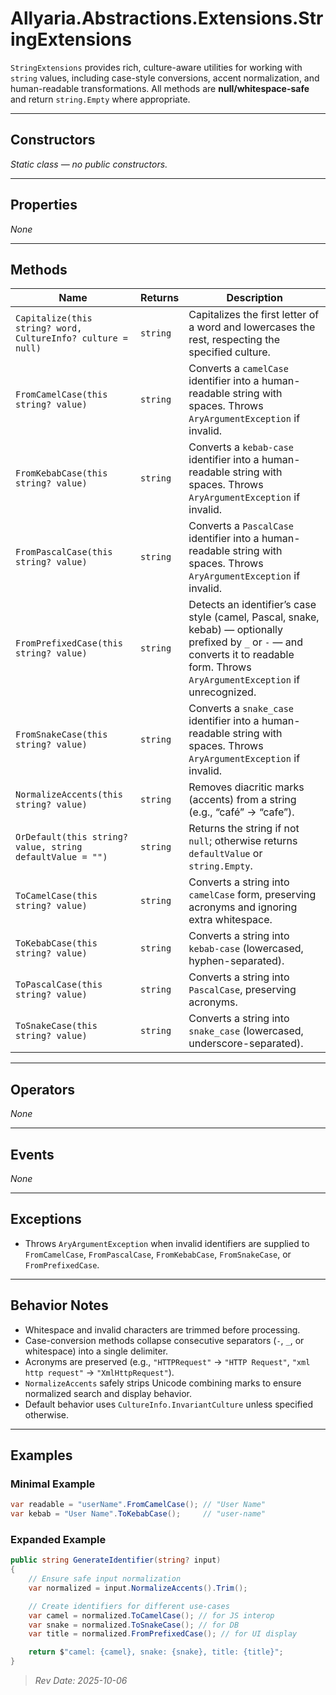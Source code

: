 ﻿# Allyaria.Abstractions.Extensions.StringExtensions

`StringExtensions` provides rich, culture-aware utilities for working with `string` values, including case-style
conversions, accent normalization, and human-readable transformations.
All methods are **null/whitespace-safe** and return `string.Empty` where appropriate.

---

## Constructors

*Static class — no public constructors.*

---

## Properties

*None*

---

## Methods

| Name                                                         | Returns  | Description                                                                                                                                                                             |
|--------------------------------------------------------------|----------|-----------------------------------------------------------------------------------------------------------------------------------------------------------------------------------------|
| `Capitalize(this string? word, CultureInfo? culture = null)` | `string` | Capitalizes the first letter of a word and lowercases the rest, respecting the specified culture.                                                                                       |
| `FromCamelCase(this string? value)`                          | `string` | Converts a `camelCase` identifier into a human-readable string with spaces. Throws `AryArgumentException` if invalid.                                                                   |
| `FromKebabCase(this string? value)`                          | `string` | Converts a `kebab-case` identifier into a human-readable string with spaces. Throws `AryArgumentException` if invalid.                                                                  |
| `FromPascalCase(this string? value)`                         | `string` | Converts a `PascalCase` identifier into a human-readable string with spaces. Throws `AryArgumentException` if invalid.                                                                  |
| `FromPrefixedCase(this string? value)`                       | `string` | Detects an identifier’s case style (camel, Pascal, snake, kebab) — optionally prefixed by `_` or `-` — and converts it to readable form. Throws `AryArgumentException` if unrecognized. |
| `FromSnakeCase(this string? value)`                          | `string` | Converts a `snake_case` identifier into a human-readable string with spaces. Throws `AryArgumentException` if invalid.                                                                  |
| `NormalizeAccents(this string? value)`                       | `string` | Removes diacritic marks (accents) from a string (e.g., “café” → “cafe”).                                                                                                                |
| `OrDefault(this string? value, string defaultValue = "")`    | `string` | Returns the string if not `null`; otherwise returns `defaultValue` or `string.Empty`.                                                                                                   |
| `ToCamelCase(this string? value)`                            | `string` | Converts a string into `camelCase` form, preserving acronyms and ignoring extra whitespace.                                                                                             |
| `ToKebabCase(this string? value)`                            | `string` | Converts a string into `kebab-case` (lowercased, hyphen-separated).                                                                                                                     |
| `ToPascalCase(this string? value)`                           | `string` | Converts a string into `PascalCase`, preserving acronyms.                                                                                                                               |
| `ToSnakeCase(this string? value)`                            | `string` | Converts a string into `snake_case` (lowercased, underscore-separated).                                                                                                                 |

---

## Operators

*None*

---

## Events

*None*

---

## Exceptions

* Throws `AryArgumentException` when invalid identifiers are supplied to `FromCamelCase`, `FromPascalCase`,
  `FromKebabCase`, `FromSnakeCase`, or `FromPrefixedCase`.

---

## Behavior Notes

* Whitespace and invalid characters are trimmed before processing.
* Case-conversion methods collapse consecutive separators (`-`, `_`, or whitespace) into a single delimiter.
* Acronyms are preserved (e.g., `"HTTPRequest"` → `"HTTP Request"`, `"xml http request"` → `"XmlHttpRequest"`).
* `NormalizeAccents` safely strips Unicode combining marks to ensure normalized search and display behavior.
* Default behavior uses `CultureInfo.InvariantCulture` unless specified otherwise.

---

## Examples

### Minimal Example

```csharp
var readable = "userName".FromCamelCase(); // "User Name"
var kebab = "User Name".ToKebabCase();     // "user-name"
```

### Expanded Example

```csharp
public string GenerateIdentifier(string? input)
{
    // Ensure safe input normalization
    var normalized = input.NormalizeAccents().Trim();

    // Create identifiers for different use-cases
    var camel = normalized.ToCamelCase(); // for JS interop
    var snake = normalized.ToSnakeCase(); // for DB
    var title = normalized.FromPrefixedCase(); // for UI display

    return $"camel: {camel}, snake: {snake}, title: {title}";
}
```

> *Rev Date: 2025-10-06*
